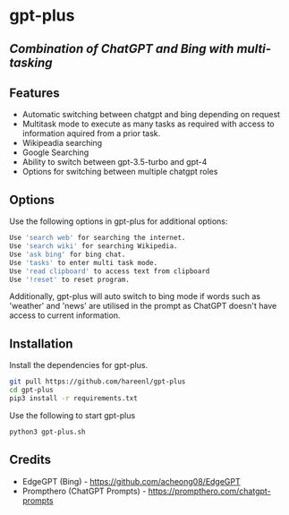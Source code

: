 # gpt-plus
## _Combination of ChatGPT and Bing with multi-tasking_


## Features

- Automatic switching between chatgpt and bing depending on request
- Multitask mode to execute as many tasks as required with access to information aquired from a prior task.
- Wikipeadia searching 
- Google Searching
- Ability to switch between gpt-3.5-turbo and gpt-4
- Options for switching between multiple chatgpt roles

## Options
Use the following options in gpt-plus for additional options:
```sh
Use 'search web' for searching the internet.
Use 'search wiki' for searching Wikipedia.
Use 'ask bing' for bing chat.
Use 'tasks' to enter multi task mode.
Use 'read clipboard' to access text from clipboard
Use '!reset' to reset program.
```
Additionally, gpt-plus will auto switch to bing mode if words such as 'weather' and 'news' are utilised in the prompt as ChatGPT doesn't have access to current information.

## Installation
Install the dependencies for gpt-plus.

```sh
git pull https://github.com/hareenl/gpt-plus
cd gpt-plus
pip3 install -r requirements.txt
```

Use the following to start gpt-plus

```sh
python3 gpt-plus.sh
```

## Credits
- EdgeGPT (Bing) - https://github.com/acheong08/EdgeGPT
- Prompthero (ChatGPT Prompts) - https://prompthero.com/chatgpt-prompts

